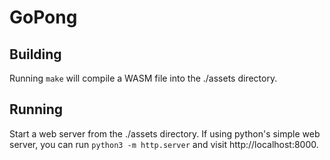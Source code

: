 # GoPong

## Building

Running `make` will compile a WASM file into the ./assets directory.

## Running

Start a web server from the ./assets directory. If using python's simple web
server, you can run `python3 -m http.server` and visit http://localhost:8000.
